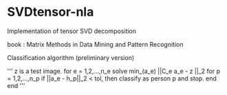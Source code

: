 # SVDtensor-nla
Implementation of tensor SVD decomposition 

book : Matrix Methods in Data Mining and Pattern Recognition 

Classification algorithm (preliminary version)

'''
z is a test image.
for e = 1,2,...,n_e
  solve min_(a_e) ||C_e a_e - z ||_2
  for p = 1,2,...,n_p
    if ||a_e - h_p||_2 < tol, then classify as person p and stop.
    end
 end
 '''
